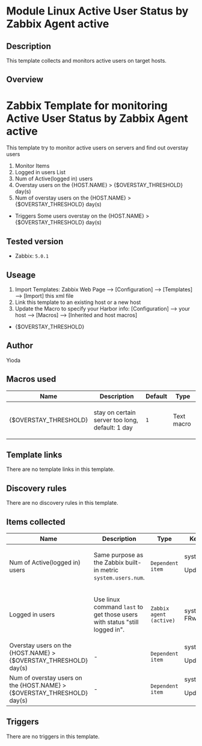 # Module Linux Active User Status by Zabbix Agent active

## Description

This template collects and monitors active users on target hosts.

## Overview


# Zabbix Template for monitoring Active User Status by Zabbix Agent active


This template try to monitor active users on servers and find out overstay users
  

1. Monitor Items
 1. Logged in users List
 1. Num of Active(logged in) users
 1. Overstay users on the {HOST.NAME} > {$OVERSTAY\_THRESHOLD} day(s)
 1. Num of overstay users on the {HOST.NAME} > {$OVERSTAY\_THRESHOLD} day(s)
 - Triggers
 Some users overstay on the {HOST.NAME} > {$OVERSTAY\_THRESHOLD} day(s)
  

## Tested version
  

- Zabbix: `5.0.1`
  

## Useage
  

1. Import Templates: Zabbix Web Page --> [Configuration] --> [Templates] --> [Import] this xml file
1. Link this template to an existing host or a new host
1. Update the Macro to specify your Harbor info: [Configuration] --> your host --> [Macros] --> [Inherited and host macros]
 - {$OVERSTAY\_THRESHOLD}


## Author

Yioda

## Macros used

|Name|Description|Default|Type|
|----|-----------|-------|----|
|{$OVERSTAY_THRESHOLD}|<p>stay on certain server too long, default: 1 day</p>|`1`|Text macro|
## Template links

There are no template links in this template.

## Discovery rules

There are no discovery rules in this template.

## Items collected

|Name|Description|Type|Key and additional info|
|----|-----------|----|----|
|Num of Active(logged in) users|<p>Same purpose as the Zabbix built-in metric `system.users.num`.</p>|`Dependent item`|system.users.loggedin.num<p>Update: 0</p>|
|Logged in users|<p>Use linux command `last` to get those users with status "still logged in".</p>|`Zabbix agent (active)`|system.run["TZ=UTC last -FRw | grep \"still logged\" | sed 's/still logged in//g' | awk '{$2=\"\";print $0;}'  | sed 's/  /,/g'"]<p>Update: 1h</p>|
|Overstay users on the {HOST.NAME} > {$OVERSTAY_THRESHOLD} day(s)|<p>-</p>|`Dependent item`|system.users.overstay.list<p>Update: 0</p>|
|Num of overstay users on the {HOST.NAME} > {$OVERSTAY_THRESHOLD} day(s)|<p>-</p>|`Dependent item`|system.users.overstay.num<p>Update: 0</p>|
## Triggers

There are no triggers in this template.

